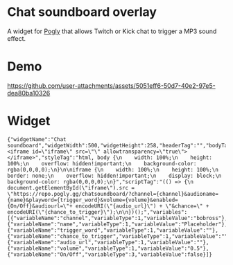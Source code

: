 # Chat soundboard overlay

A widget for [Pogly](https://github.com/PoglyApp/pogly-standalone) that allows Twitch or Kick chat to trigger a MP3 sound effect.

# Demo
https://github.com/user-attachments/assets/5051eff6-50d7-40e2-97e5-dea80ba10326

# Widget
```
{"widgetName":"Chat soundboard","widgetWidth":500,"widgetHeight":258,"headerTag":"","bodyTag":"<iframe id=\"iframe\" src=\"\" allowtransparency=\"true\"></iframe>","styleTag":"html, body {\n    width: 100%;\n    height: 100%;\n    overflow: hidden!important;\n    background-color: rgba(0,0,0,0);\n}\n\niframe {\n    width: 100%;\n    height: 100%;\n    border: none;\n    overflow: hidden!important;\n    display: block;\n    background-color: rgba(0,0,0,0);\n}","scriptTag":"(() => {\n  document.getElementById(\"iframe\").src = \"https://repo.pogly.gg/chatsoundboard/?channel={channel}&audioname={name}&playword={trigger_word}&volume={volume}&enabled={On/Off}&audiourl=\"+ encodeURI(\"{audio_url}\") + \"&chance=\" + encodeURI(\"{chance_to_trigger}\");\n\n})();","variables":[{"variableName":"channel","variableType":1,"variableValue":"bobross"},{"variableName":"name","variableType":1,"variableValue":"Placeholder"},{"variableName":"trigger_word","variableType":1,"variableValue":""},{"variableName":"chance_to_trigger","variableType":1,"variableValue":""},{"variableName":"audio_url","variableType":1,"variableValue":""},{"variableName":"volume","variableType":1,"variableValue":"0.5"},{"variableName":"On/Off","variableType":3,"variableValue":false}]}
```
